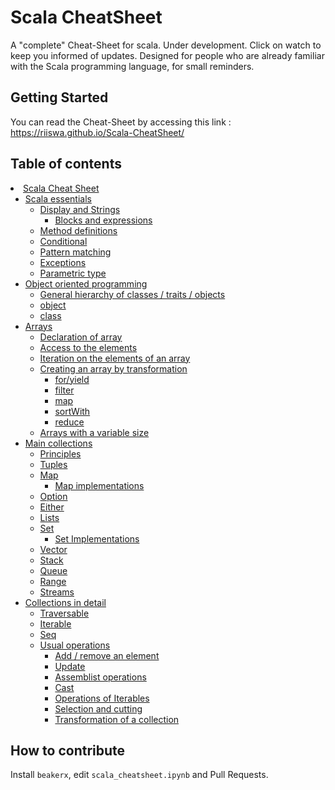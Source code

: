 # Scala CheatSheet

A "complete" Cheat-Sheet for scala. Under development. Click on watch to keep you informed of updates. Designed for people who are already familiar with the Scala programming language, for small reminders.

## Getting Started

You can read the Cheat-Sheet by accessing this link : https://riiswa.github.io/Scala-CheatSheet/

## Table of contents

<li><span><a href="https://riiswa.github.io/Scala-CheatSheet/#Scala-Cheat-Sheet" data-toc-modified-id="Scala-Cheat-Sheet-1">Scala Cheat Sheet</a></span><ul class="toc-item"><li><span><a href="https://riiswa.github.io/Scala-CheatSheet/#Scala-essentials" data-toc-modified-id="Scala-essentials-1.1">Scala essentials</a></span><ul class="toc-item"><li><span><a href="https://riiswa.github.io/Scala-CheatSheet/#Display-and-Strings" data-toc-modified-id="Display-and-Strings-1.1.1">Display and Strings</a></span><ul class="toc-item"><li><span><a href="https://riiswa.github.io/Scala-CheatSheet/#Blocks-and-expressions" data-toc-modified-id="Blocks-and-expressions-1.1.1.1">Blocks and expressions</a></span></li></ul></li><li><span><a href="https://riiswa.github.io/Scala-CheatSheet/#Method-definitions" data-toc-modified-id="Method-definitions-1.1.2">Method definitions</a></span></li><li><span><a href="https://riiswa.github.io/Scala-CheatSheet/#Conditional" data-toc-modified-id="Conditional-1.1.3">Conditional</a></span></li><li><span><a href="https://riiswa.github.io/Scala-CheatSheet/#Pattern-matching" data-toc-modified-id="Pattern-matching-1.1.4">Pattern matching</a></span></li><li><span><a href="https://riiswa.github.io/Scala-CheatSheet/#Exceptions" data-toc-modified-id="Exceptions-1.1.5">Exceptions</a></span></li><li><span><a href="https://riiswa.github.io/Scala-CheatSheet/#Parametric-type" data-toc-modified-id="Parametric-type-1.1.6">Parametric type</a></span></li></ul></li><li><span><a href="https://riiswa.github.io/Scala-CheatSheet/#Object-oriented-programming" data-toc-modified-id="Object-oriented-programming-1.2">Object oriented programming</a></span><ul class="toc-item"><li><span><a href="https://riiswa.github.io/Scala-CheatSheet/#General-hierarchy-of-classes-/-traits-/-objects" data-toc-modified-id="General-hierarchy-of-classes-/-traits-/-objects-1.2.1">General hierarchy of classes / traits / objects</a></span></li><li><span><a href="https://riiswa.github.io/Scala-CheatSheet/#object" data-toc-modified-id="object-1.2.2">object</a></span></li><li><span><a href="https://riiswa.github.io/Scala-CheatSheet/#class" data-toc-modified-id="class-1.2.3">class</a></span></li></ul></li><li><span><a href="https://riiswa.github.io/Scala-CheatSheet/#Arrays" data-toc-modified-id="Arrays-1.3">Arrays</a></span><ul class="toc-item"><li><span><a href="https://riiswa.github.io/Scala-CheatSheet/#Declaration-of-array" data-toc-modified-id="Declaration-of-array-1.3.1">Declaration of array</a></span></li><li><span><a href="https://riiswa.github.io/Scala-CheatSheet/#Access-to-the-elements" data-toc-modified-id="Access-to-the-elements-1.3.2">Access to the elements</a></span></li><li><span><a href="https://riiswa.github.io/Scala-CheatSheet/#Iteration-on-the-elements-of-an-array" data-toc-modified-id="Iteration-on-the-elements-of-an-array-1.3.3">Iteration on the elements of an array</a></span></li><li><span><a href="https://riiswa.github.io/Scala-CheatSheet/#Creating-an-array-by-transformation" data-toc-modified-id="Creating-an-array-by-transformation-1.3.4">Creating an array by transformation</a></span><ul class="toc-item"><li><span><a href="https://riiswa.github.io/Scala-CheatSheet/#for/yield" data-toc-modified-id="for/yield-1.3.4.1">for/yield</a></span></li><li><span><a href="https://riiswa.github.io/Scala-CheatSheet/#filter" data-toc-modified-id="filter-1.3.4.2">filter</a></span></li><li><span><a href="https://riiswa.github.io/Scala-CheatSheet/#map" data-toc-modified-id="map-1.3.4.3">map</a></span></li><li><span><a href="https://riiswa.github.io/Scala-CheatSheet/#sortWith" data-toc-modified-id="sortWith-1.3.4.4">sortWith</a></span></li><li><span><a href="https://riiswa.github.io/Scala-CheatSheet/#reduce" data-toc-modified-id="reduce-1.3.4.5">reduce</a></span></li></ul></li><li><span><a href="https://riiswa.github.io/Scala-CheatSheet/#Arrays-with-a-variable-size" data-toc-modified-id="Arrays-with-a-variable-size-1.3.5">Arrays with a variable size</a></span></li></ul></li><li><span><a href="https://riiswa.github.io/Scala-CheatSheet/#Main-collections" data-toc-modified-id="Main-collections-1.4">Main collections</a></span><ul class="toc-item"><li><span><a href="https://riiswa.github.io/Scala-CheatSheet/#Principles" data-toc-modified-id="Principles-1.4.1">Principles</a></span></li><li><span><a href="https://riiswa.github.io/Scala-CheatSheet/#Tuples" data-toc-modified-id="Tuples-1.4.2">Tuples</a></span></li><li><span><a href="https://riiswa.github.io/Scala-CheatSheet/#Map" data-toc-modified-id="Map-1.4.3">Map</a></span><ul class="toc-item"><li><span><a href="https://riiswa.github.io/Scala-CheatSheet/#Map-implementations" data-toc-modified-id="Map-implementations-1.4.3.1">Map implementations</a></span></li></ul></li><li><span><a href="https://riiswa.github.io/Scala-CheatSheet/#Option" data-toc-modified-id="Option-1.4.4">Option</a></span></li><li><span><a href="https://riiswa.github.io/Scala-CheatSheet/#Either" data-toc-modified-id="Either-1.4.5">Either</a></span></li><li><span><a href="https://riiswa.github.io/Scala-CheatSheet/#Lists" data-toc-modified-id="Lists-1.4.6">Lists</a></span></li><li><span><a href="https://riiswa.github.io/Scala-CheatSheet/#Set" data-toc-modified-id="Set-1.4.7">Set</a></span><ul class="toc-item"><li><span><a href="https://riiswa.github.io/Scala-CheatSheet/#Set-Implementations" data-toc-modified-id="Set-Implementations-1.4.7.1">Set Implementations</a></span></li></ul></li><li><span><a href="https://riiswa.github.io/Scala-CheatSheet/#Vector" data-toc-modified-id="Vector-1.4.8">Vector</a></span></li><li><span><a href="https://riiswa.github.io/Scala-CheatSheet/#Stack" data-toc-modified-id="Stack-1.4.9">Stack</a></span></li><li><span><a href="https://riiswa.github.io/Scala-CheatSheet/#Queue" data-toc-modified-id="Queue-1.4.10">Queue</a></span></li><li><span><a href="https://riiswa.github.io/Scala-CheatSheet/#Range" data-toc-modified-id="Range-1.4.11">Range</a></span></li><li><span><a href="https://riiswa.github.io/Scala-CheatSheet/#Streams" data-toc-modified-id="Streams-1.4.12">Streams</a></span></li></ul></li><li><span><a href="https://riiswa.github.io/Scala-CheatSheet/#Collections-in-detail" data-toc-modified-id="Collections-in-detail-1.5">Collections in detail</a></span><ul class="toc-item"><li><span><a href="https://riiswa.github.io/Scala-CheatSheet/#Traversable" data-toc-modified-id="Traversable-1.5.1">Traversable</a></span></li><li><span><a href="https://riiswa.github.io/Scala-CheatSheet/#Iterable" data-toc-modified-id="Iterable-1.5.2">Iterable</a></span></li><li><span><a href="https://riiswa.github.io/Scala-CheatSheet/#Seq" data-toc-modified-id="Seq-1.5.3">Seq</a></span></li><li><span><a href="https://riiswa.github.io/Scala-CheatSheet/#Usual-operations" data-toc-modified-id="Usual-operations-1.5.4">Usual operations</a></span><ul class="toc-item"><li><span><a href="https://riiswa.github.io/Scala-CheatSheet/#Add-/-remove-an-element" data-toc-modified-id="Add-/-remove-an-element-1.5.4.1">Add / remove an element</a></span></li><li><span><a href="https://riiswa.github.io/Scala-CheatSheet/#Update" data-toc-modified-id="Update-1.5.4.2">Update</a></span></li><li><span><a href="https://riiswa.github.io/Scala-CheatSheet/#Assemblist-operations" data-toc-modified-id="Assemblist-operations-1.5.4.3">Assemblist operations</a></span></li><li><span><a href="https://riiswa.github.io/Scala-CheatSheet/#Cast" data-toc-modified-id="Cast-1.5.4.4">Cast</a></span></li><li><span><a href="https://riiswa.github.io/Scala-CheatSheet/#Operations-of-Iterables" data-toc-modified-id="Operations-of-Iterables-1.5.4.5">Operations of Iterables</a></span></li><li><span><a href="https://riiswa.github.io/Scala-CheatSheet/#Selection-and-cutting" data-toc-modified-id="Selection-and-cutting-1.5.4.6">Selection and cutting</a></span></li><li><span><a href="https://riiswa.github.io/Scala-CheatSheet/#Transformation-of-a-collection" data-toc-modified-id="Transformation-of-a-collection-1.5.4.7">Transformation of a collection</a></span></li></ul></li></ul></li></ul></li>

## How to contribute

Install `beakerx`, edit `scala_cheatsheet.ipynb` and Pull Requests.
